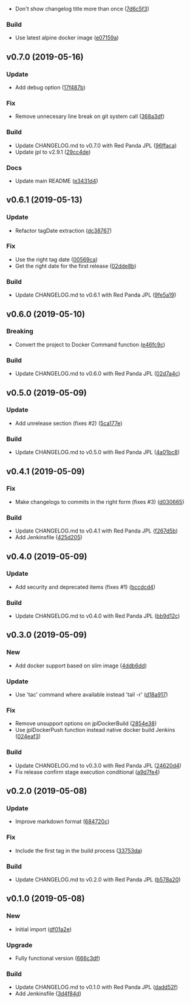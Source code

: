 * Don't show changelog title more than once ([7d6c5f3](https://github.com:kairops/dc-git-changelog-generator/commit/7d6c5f3))

### Build

* Use latest alpine docker image ([e07159a](https://github.com:kairops/dc-git-changelog-generator/commit/e07159a))

## v0.7.0 (2019-05-16)

### Update

* Add debug option ([17f487b](https://github.com:kairops/dc-git-changelog-generator/commit/17f487b))

### Fix

* Remove unnecesary line break on git system call ([368a3df](https://github.com:kairops/dc-git-changelog-generator/commit/368a3df))

### Build

* Update CHANGELOG.md to v0.7.0 with Red Panda JPL ([96ffaca](https://github.com:kairops/dc-git-changelog-generator/commit/96ffaca))
* Update jpl to v2.9.1 ([29cc4de](https://github.com:kairops/dc-git-changelog-generator/commit/29cc4de))

### Docs

* Update main README ([e3431d4](https://github.com:kairops/dc-git-changelog-generator/commit/e3431d4))

## v0.6.1 (2019-05-13)

### Update

* Refactor tagDate extraction ([dc38767](https://github.com:kairops/dc-git-changelog-generator/commit/dc38767))

### Fix

* Use the right tag date ([00569ca](https://github.com:kairops/dc-git-changelog-generator/commit/00569ca))
* Get the right date for the first release ([02dde8b](https://github.com:kairops/dc-git-changelog-generator/commit/02dde8b))

### Build

* Update CHANGELOG.md to v0.6.1 with Red Panda JPL ([9fe5a19](https://github.com:kairops/dc-git-changelog-generator/commit/9fe5a19))

## v0.6.0 (2019-05-10)

### Breaking

* Convert the project to Docker Command function ([e46fc9c](https://github.com:kairops/dc-git-changelog-generator/commit/e46fc9c))

### Build

* Update CHANGELOG.md to v0.6.0 with Red Panda JPL ([02d7a4c](https://github.com:kairops/dc-git-changelog-generator/commit/02d7a4c))

## v0.5.0 (2019-05-09)

### Update

* Add unrelease section (fixes #2) ([5ca177e](https://github.com:kairops/dc-git-changelog-generator/commit/5ca177e))

### Build

* Update CHANGELOG.md to v0.5.0 with Red Panda JPL ([4a01bc8](https://github.com:kairops/dc-git-changelog-generator/commit/4a01bc8))

## v0.4.1 (2019-05-09)

### Fix

* Make changelogs to commits in the right form (fixes #3) ([d030665](https://github.com:kairops/dc-git-changelog-generator/commit/d030665))

### Build

* Update CHANGELOG.md to v0.4.1 with Red Panda JPL ([f267d5b](https://github.com:kairops/dc-git-changelog-generator/commit/f267d5b))
* Add Jenkinsfile ([425d205](https://github.com:kairops/dc-git-changelog-generator/commit/425d205))

## v0.4.0 (2019-05-09)

### Update

* Add security and deprecated items (fixes #1) ([bccdcd4](https://github.com:kairops/dc-git-changelog-generator/commit/bccdcd4))

### Build

* Update CHANGELOG.md to v0.4.0 with Red Panda JPL ([bb9d12c](https://github.com:kairops/dc-git-changelog-generator/commit/bb9d12c))

## v0.3.0 (2019-05-09)

### New

* Add docker support based on slim image ([4ddb6dd](https://github.com:kairops/dc-git-changelog-generator/commit/4ddb6dd))

### Update

* Use 'tac' command where available instead 'tail -r' ([d18a917](https://github.com:kairops/dc-git-changelog-generator/commit/d18a917))

### Fix

* Remove unsupport options on jplDockerBuild ([2854e38](https://github.com:kairops/dc-git-changelog-generator/commit/2854e38))
* Use jplDockerPush function instead native docker build Jenkins ([024eaf3](https://github.com:kairops/dc-git-changelog-generator/commit/024eaf3))

### Build

* Update CHANGELOG.md to v0.3.0 with Red Panda JPL ([24620d4](https://github.com:kairops/dc-git-changelog-generator/commit/24620d4))
* Fix release confirm stage execution conditional ([a9d7fe4](https://github.com:kairops/dc-git-changelog-generator/commit/a9d7fe4))

## v0.2.0 (2019-05-08)

### Update

* Improve markdown format ([684720c](https://github.com:kairops/dc-git-changelog-generator/commit/684720c))

### Fix

* Include the first tag in the build process ([33753da](https://github.com:kairops/dc-git-changelog-generator/commit/33753da))

### Build

* Update CHANGELOG.md to v0.2.0 with Red Panda JPL ([b578a20](https://github.com:kairops/dc-git-changelog-generator/commit/b578a20))

## v0.1.0 (2019-05-08)

### New

* Initial import ([df01a2e](https://github.com:kairops/dc-git-changelog-generator/commit/df01a2e))

### Upgrade

* Fully functional version ([666c3df](https://github.com:kairops/dc-git-changelog-generator/commit/666c3df))

### Build

* Update CHANGELOG.md to v0.1.0 with Red Panda JPL ([dadd52f](https://github.com:kairops/dc-git-changelog-generator/commit/dadd52f))
* Add Jenkinsfile ([3d4f84d](https://github.com:kairops/dc-git-changelog-generator/commit/3d4f84d))

